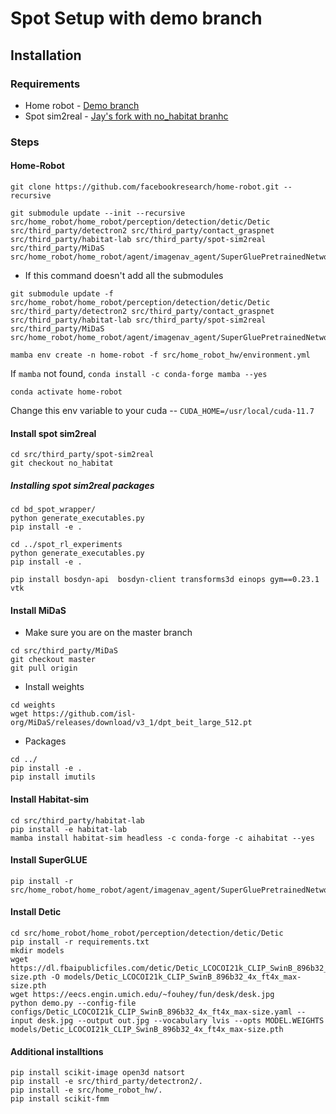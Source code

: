 # Spot Setup with demo branch

## Installation

### Requirements

+ Home robot - [Demo branch](https://github.com/facebookresearch/home-robot/tree/demo)
+ Spot sim2real - [Jay's fork with no_habitat branhc](https://github.com/jdvakil/spot-sim2real)

### Steps

#### Home-Robot
```
git clone https://github.com/facebookresearch/home-robot.git --recursive
```

```
git submodule update --init --recursive src/home_robot/home_robot/perception/detection/detic/Detic src/third_party/detectron2 src/third_party/contact_graspnet  src/third_party/habitat-lab src/third_party/spot-sim2real src/third_party/MiDaS src/home_robot/home_robot/agent/imagenav_agent/SuperGluePretrainedNetwork
``` 

- If this command doesn't add all the submodules

```
git submodule update -f src/home_robot/home_robot/perception/detection/detic/Detic src/third_party/detectron2 src/third_party/contact_graspnet  src/third_party/habitat-lab src/third_party/spot-sim2real src/third_party/MiDaS src/home_robot/home_robot/agent/imagenav_agent/SuperGluePretrainedNetwork
```

```
mamba env create -n home-robot -f src/home_robot_hw/environment.yml
```

 If `mamba` not found, `conda install -c conda-forge mamba --yes`
 
```
conda activate home-robot
```

Change this env variable to your cuda -- `CUDA_HOME=/usr/local/cuda-11.7`


#### Install spot sim2real

```
cd src/third_party/spot-sim2real
git checkout no_habitat
```
##### Installing spot sim2real packages

```
cd bd_spot_wrapper/
python generate_executables.py
pip install -e .
```
```
cd ../spot_rl_experiments
python generate_executables.py
pip install -e .
```
```
pip install bosdyn-api  bosdyn-client transforms3d einops gym==0.23.1 vtk
```

#### Install MiDaS
+ Make sure you are on the master branch
```
cd src/third_party/MiDaS
git checkout master
git pull origin
```
+ Install weights
```
cd weights
wget https://github.com/isl-org/MiDaS/releases/download/v3_1/dpt_beit_large_512.pt
```
+ Packages
```
cd ../
pip install -e .
pip install imutils

```

#### Install Habitat-sim
```
cd src/third_party/habitat-lab
pip install -e habitat-lab
mamba install habitat-sim headless -c conda-forge -c aihabitat --yes
```


#### Install SuperGLUE
```
pip install -r src/home_robot/home_robot/agent/imagenav_agent/SuperGluePretrainedNetwork/requirements.txt
```

#### Install Detic
```
cd src/home_robot/home_robot/perception/detection/detic/Detic
pip install -r requirements.txt
mkdir models
wget https://dl.fbaipublicfiles.com/detic/Detic_LCOCOI21k_CLIP_SwinB_896b32_4x_ft4x_max-size.pth -O models/Detic_LCOCOI21k_CLIP_SwinB_896b32_4x_ft4x_max-size.pth
wget https://eecs.engin.umich.edu/~fouhey/fun/desk/desk.jpg
python demo.py --config-file configs/Detic_LCOCOI21k_CLIP_SwinB_896b32_4x_ft4x_max-size.yaml --input desk.jpg --output out.jpg --vocabulary lvis --opts MODEL.WEIGHTS models/Detic_LCOCOI21k_CLIP_SwinB_896b32_4x_ft4x_max-size.pth
```


#### Additional installtions

```
pip install scikit-image open3d natsort
pip install -e src/third_party/detectron2/.
pip install -e src/home_robot_hw/.
pip install scikit-fmm
```
